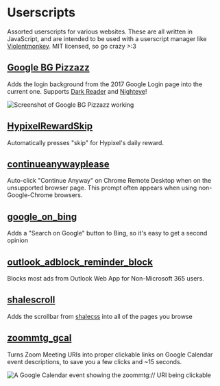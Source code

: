 # Userscripts

Assorted userscripts for various websites. These are all written in JavaScript, and are intended to be used with a userscript manager like [Violentmonkey](https://violentmonkey.github.io/). MIT licensed, so go crazy >:3

## [Google BG Pizzazz](https://github.com/logonoff/userscripts/blob/main/GoogleBGpisazz.user.js)

Adds the login background from the 2017 Google Login page into the current one. Supports [Dark Reader](https://github.com/darkreader/darkreader) and [Nighteye](https://nighteye.app/)!

![Screenshot of Google BG Pizzazz working](https://i.imgur.com/8gys2BP.png)

## [HypixelRewardSkip](https://github.com/logonoff/userscripts/blob/main/HypixelRewardSkip.user.js)

Automatically presses "skip" for Hypixel's daily reward.

## [continueanywayplease](https://github.com/logonoff/userscripts/blob/main/continueanywayplease.user.js)

Auto-click "Continue Anyway" on Chrome Remote Desktop when on the unsupported browser page. This prompt often appears when using non-Google-Chrome browsers.

## [google_on_bing](https://github.com/logonoff/userscripts/blob/main/google_on_bing.user.js)

Adds a "Search on Google" button to Bing, so it's easy to get a second opinion

## [outlook_adblock_reminder_block](https://github.com/logonoff/userscripts/blob/main/outlook_adblock_reminder_block.user.js)

Blocks most ads from Outlook Web App for Non-Microsoft 365 users.

## [shalescroll](https://github.com/logonoff/userscripts/blob/main/shalescroll.user.js)

Adds the scrollbar from [shalecss](https://github.com/logonoff/shalecss) into all of the pages you browse

## [zoommtg_gcal](https://github.com/logonoff/userscripts/blob/main/zoommtg_gcal.user.js)

Turns Zoom Meeting URIs into proper clickable links on Google Calendar event descriptions, to save you a few clicks and ~15 seconds.

![A Google Calendar event showing the zoommtg:// URI being clickable](https://i.imgur.com/gsRZj9C.png)

